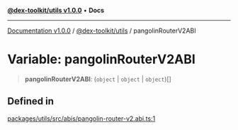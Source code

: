 [**@dex-toolkit/utils v1.0.0**](../README.md) • **Docs**

***

[Documentation v1.0.0](../../../packages.md) / [@dex-toolkit/utils](../README.md) / pangolinRouterV2ABI

# Variable: pangolinRouterV2ABI

> **pangolinRouterV2ABI**: (`object` \| `object` \| `object`)[]

## Defined in

[packages/utils/src/abis/pangolin-router-v2.abi.ts:1](https://github.com/niZmosis/dex-toolkit/blob/3d8b41b44787b30fbea5de3ab4737662ffb61bc8/packages/utils/src/abis/pangolin-router-v2.abi.ts#L1)
